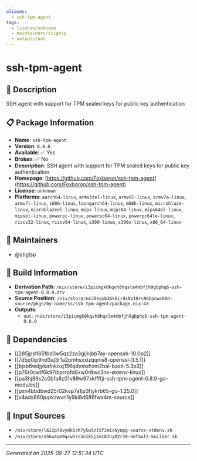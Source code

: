 ```yaml
---
aliases:
  - ssh-tpm-agent
tags:
  - license/unknown
  - maintainers/stigtsp
  - outputs/out
---
```


# ssh-tpm-agent

## 📝 Description

SSH agent with support for TPM sealed keys for public key authentication

## 📋 Package Information

- **Name**: `ssh-tpm-agent`
- **Version**: `0.8.0`
- **Available**: ✅ Yes
- **Broken**: ✅ No
- **Description**: SSH agent with support for TPM sealed keys for public key authentication
- **Homepage**: [https://github.com/Foxboron/ssh-tpm-agent](https://github.com/Foxboron/ssh-tpm-agent)
- **License**: `unknown`
- **Platforms**: `aarch64-linux`, `armv5tel-linux`, `armv6l-linux`, `armv7a-linux`, `armv7l-linux`, `i686-linux`, `loongarch64-linux`, `m68k-linux`, `microblaze-linux`, `microblazeel-linux`, `mips-linux`, `mips64-linux`, `mips64el-linux`, `mipsel-linux`, `powerpc-linux`, `powerpc64-linux`, `powerpc64le-linux`, `riscv32-linux`, `riscv64-linux`, `s390-linux`, `s390x-linux`, `x86_64-linux`
## 👥 Maintainers

- @stigtsp


## 🔧 Build Information

- **Derivation Path**: `/nix/store/i3picmgk0kqvh8hqslm4mbfjh9gbphq6-ssh-tpm-agent-0.8.0.drv`
- **Source Position**: `/nix/store/ns30sqxb36k8jrds8z18rv96bpnwc60d-source/pkgs/by-name/ss/ssh-tpm-agent/package.nix:43`
- **Outputs**:
  - `out`:  `/nix/store/i3picmgk0kqvh8hqslm4mbfjh9gbphq6-ssh-tpm-agent-0.8.0`

## 🔗 Dependencies

- [[285jpsfl65fbd3w5qz2za3gijhjbb7ay-openssh-10.0p2]]
- [[7d5p0ip9nd3aj3r1a2pmhsxxizqqnis8-openssl-3.5.1]]
- [[bjsb6wdjykafnkixq156qdvmxhsm2bai-bash-5.3p3]]
- [[p76r0cwlf6k97ibprrpfd8xw0r8wc3nx-stdenv-linux]]
- [[pa3hj89s2c0bfa8z01v89w97xkffffji-ssh-tpm-agent-0.8.0-go-modules]]
- [[pxn4bbdbwd25r02kvp7a1jp3fjykrb65-go-1.25.0]]
- [[v4ads860pqkciwvri1y9ki8d686fwx4m-source]]

## 📁 Input Sources

- `/nix/store/l622p70vy8k5sh7y5wizi5f2mic6ynpg-source-stdenv.sh`
- `/nix/store/shkw4qm9qcw5sc5n1k5jznc83ny02r39-default-builder.sh`

---
*Generated on 2025-09-27 12:51:34 UTC*
